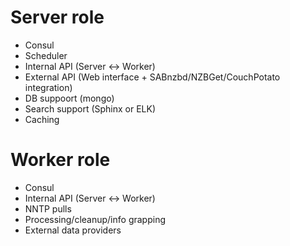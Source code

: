 # Server role
- Consul
- Scheduler
- Internal API (Server <-> Worker)
- External API (Web interface + SABnzbd/NZBGet/CouchPotato integration)
- DB suppoort (mongo)
- Search support (Sphinx or ELK)
- Caching

# Worker role
- Consul
- Internal API (Server <-> Worker)
- NNTP pulls
- Processing/cleanup/info grapping
- External data providers
